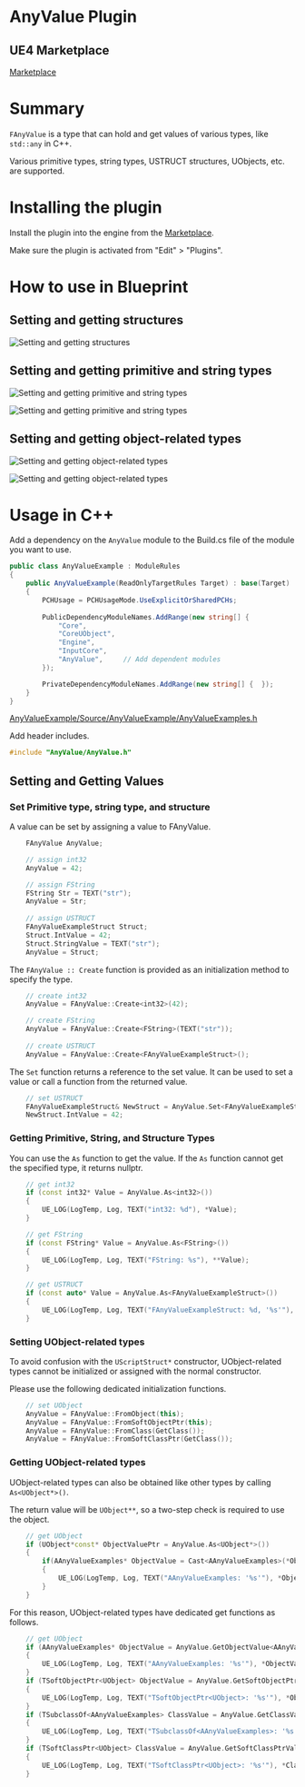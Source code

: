 # AnyValue Plugin


## UE4 Marketplace

[Marketplace](https://www.unrealengine.com/marketplace/en-US/store)

# Summary

`FAnyValue` is a type that can hold and get values of various types, like `std::any` in C++.

Various primitive types, string types, USTRUCT structures, UObjects, etc. are supported.

# Installing the plugin

Install the plugin into the engine from the [Marketplace](https://www.unrealengine.com/marketplace/en-US/store).

Make sure the plugin is activated from "Edit" > "Plugins".

# How to use in Blueprint

## Setting and getting structures

![Setting and getting structures](./img/bp5_1.png)

## Setting and getting primitive and string types

![Setting and getting primitive and string types](./img/bp5_2.png)

![Setting and getting primitive and string types](./img/bp5_3.png)

## Setting and getting object-related types

![Setting and getting object-related types](./img/bp5_4.png)

![Setting and getting object-related types](./img/bp5_5.png)

# Usage in C++

Add a dependency on the `AnyValue` module to the Build.cs file of the module you want to use.

```cs
public class AnyValueExample : ModuleRules
{
	public AnyValueExample(ReadOnlyTargetRules Target) : base(Target)
	{
		PCHUsage = PCHUsageMode.UseExplicitOrSharedPCHs;
	
		PublicDependencyModuleNames.AddRange(new string[] {
			"Core",
			"CoreUObject",
			"Engine",
			"InputCore",
			"AnyValue",		// Add dependent modules
		});

		PrivateDependencyModuleNames.AddRange(new string[] {  });
	}
}
```

[AnyValueExample/Source/AnyValueExample/AnyValueExamples.h](AnyValueExample/Source/AnyValueExample/AnyValueExamples.h)

Add header includes.

```cpp
#include "AnyValue/AnyValue.h"
```

## Setting and Getting Values

### Set Primitive type, string type, and structure

A value can be set by assigning a value to FAnyValue.

```cpp
    FAnyValue AnyValue;

    // assign int32
    AnyValue = 42;

    // assign FString
    FString Str = TEXT("str");
    AnyValue = Str;
    
    // assign USTRUCT
    FAnyValueExampleStruct Struct;
    Struct.IntValue = 42;
    Struct.StringValue = TEXT("str");
    AnyValue = Struct;
```

The `FAnyValue :: Create` function is provided as an initialization method to specify the type.

```cpp
    // create int32
    AnyValue = FAnyValue::Create<int32>(42);

    // create FString
    AnyValue = FAnyValue::Create<FString>(TEXT("str"));
    
    // create USTRUCT
    AnyValue = FAnyValue::Create<FAnyValueExampleStruct>();
```

The `Set` function returns a reference to the set value.
It can be used to set a value or call a function from the returned value.

```cpp
    // set USTRUCT
    FAnyValueExampleStruct& NewStruct = AnyValue.Set<FAnyValueExampleStruct>();
    NewStruct.IntValue = 42;
```

### Getting Primitive, String, and Structure Types

You can use the `As` function to get the value.
If the `As` function cannot get the specified type, it returns nullptr.

```cpp
    // get int32
    if (const int32* Value = AnyValue.As<int32>())
    {
        UE_LOG(LogTemp, Log, TEXT("int32: %d"), *Value);
    }

    // get FString
    if (const FString* Value = AnyValue.As<FString>())
    {
        UE_LOG(LogTemp, Log, TEXT("FString: %s"), **Value);
    }

    // get USTRUCT
    if (const auto* Value = AnyValue.As<FAnyValueExampleStruct>())
    {
        UE_LOG(LogTemp, Log, TEXT("FAnyValueExampleStruct: %d, '%s'"), Value->IntValue, *Value->StringValue);
    }
```

### Setting UObject-related types

To avoid confusion with the `UScriptStruct*` constructor, UObject-related types cannot be initialized or assigned with the normal constructor.

Please use the following dedicated initialization functions.

```cpp
    // set UObject
    AnyValue = FAnyValue::FromObject(this);
    AnyValue = FAnyValue::FromSoftObjectPtr(this);
    AnyValue = FAnyValue::FromClass(GetClass());
    AnyValue = FAnyValue::FromSoftClassPtr(GetClass());
```

### Getting UObject-related types

UObject-related types can also be obtained like other types by calling `As<UObject*>()`.

The return value will be `UObject**`, so a two-step check is required to use the object.

```cpp
	// get UObject
    if (UObject*const* ObjectValuePtr = AnyValue.As<UObject*>())
    {
        if(AAnyValueExamples* ObjectValue = Cast<AAnyValueExamples>(*ObjectValuePtr))
        {
            UE_LOG(LogTemp, Log, TEXT("AAnyValueExamples: '%s'"), *ObjectValue->GetName());
        }
    }
```

For this reason, UObject-related types have dedicated get functions as follows.

```cpp
    // get UObject
    if (AAnyValueExamples* ObjectValue = AnyValue.GetObjectValue<AAnyValueExamples>())
    {
        UE_LOG(LogTemp, Log, TEXT("AAnyValueExamples: '%s'"), *ObjectValue->GetName());
    }
    if (TSoftObjectPtr<UObject> ObjectValue = AnyValue.GetSoftObjectPtrValue())
    {
        UE_LOG(LogTemp, Log, TEXT("TSoftObjectPtr<UObject>: '%s'"), *ObjectValue.ToString());
    }
    if (TSubclassOf<AAnyValueExamples> ClassValue = AnyValue.GetClassValue<AAnyValueExamples>())
    {
        UE_LOG(LogTemp, Log, TEXT("TSubclassOf<AAnyValueExamples>: '%s'"), *ClassValue->GetName());
    }
    if (TSoftClassPtr<UObject> ClassValue = AnyValue.GetSoftClassPtrValue())
    {
        UE_LOG(LogTemp, Log, TEXT("TSoftClassPtr<UObject>: '%s'"), *ClassValue.ToString());
    }
```

